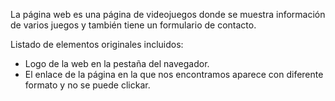 La página web es una página de videojuegos donde se muestra información de varios juegos y también tiene un formulario de contacto.

Listado de elementos originales incluidos:
- Logo de la web en la pestaña del navegador.
- El enlace de la página en la que nos encontramos aparece con diferente formato y no se puede clickar.